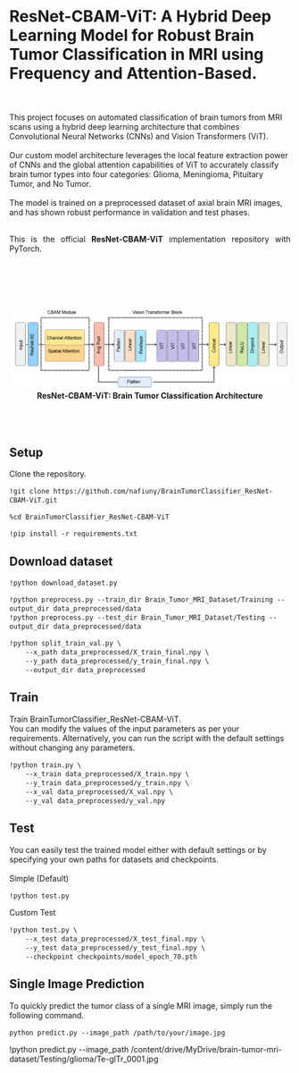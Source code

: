 # ResNet-CBAM-ViT: A Hybrid Deep Learning Model for Robust Brain Tumor Classification in MRI using Frequency and Attention-Based.
<br><br>
This project focuses on automated classification of brain tumors from MRI scans using a hybrid deep learning architecture that combines Convolutional Neural Networks (CNNs) and Vision Transformers (ViT).
<br><br>
Our custom model architecture leverages the local feature extraction power of CNNs and the global attention capabilities of ViT to accurately classify brain tumor types into four categories:
Glioma, Meningioma, Pituitary Tumor, and No Tumor.
<br><br>
The model is trained on a preprocessed dataset of axial brain MRI images, and has shown robust performance in validation and test phases.
<br><br>

<p align="justify">
This is the official <strong>ResNet-CBAM-ViT</strong> implementation repository with PyTorch.<br/><br/>

</p>
<p align="center">
<br><br><br><br>
<img src="imgs/ResNet-CBAM-ViT.png" width="500">
<br>
<b>ResNet-CBAM-ViT: Brain Tumor Classification Architecture</b>
<br><br><br><br>
</p>

## Setup
Clone the repository.

```
!git clone https://github.com/nafiuny/BrainTumorClassifier_ResNet-CBAM-ViT.git
```
```
%cd BrainTumorClassifier_ResNet-CBAM-ViT
```
```
!pip install -r requirements.txt
```
## Download dataset

```
!python download_dataset.py
```
```
!python preprocess.py --train_dir Brain_Tumor_MRI_Dataset/Training --output_dir data_preprocessed/data
!python preprocess.py --test_dir Brain_Tumor_MRI_Dataset/Testing --output_dir data_preprocessed/data

```
```
!python split_train_val.py \
    --x_path data_preprocessed/X_train_final.npy \
    --y_path data_preprocessed/y_train_final.npy \
    --output_dir data_preprocessed
```

## Train
Train BrainTumorClassifier_ResNet-CBAM-ViT.
<br/>
You can modify the values of the input parameters as per your requirements. Alternatively, you can run the script with the default settings without changing any parameters.
```
!python train.py \
    --x_train data_preprocessed/X_train.npy \
    --y_train data_preprocessed/y_train.npy \
    --x_val data_preprocessed/X_val.npy \
    --y_val data_preprocessed/y_val.npy 

```


## Test
You can easily test the trained model either with default settings or by specifying your own paths for datasets and checkpoints.<br/><br/>
Simple (Default)
```
!python test.py
```
Custom Test
```
!python test.py \
    --x_test data_preprocessed/X_test_final.npy \
    --y_test data_preprocessed/y_test_final.npy \
    --checkpoint checkpoints/model_epoch_70.pth 
```

## Single Image Prediction
To quickly predict the tumor class of a single MRI image, simply run the following command.
```
python predict.py --image_path /path/to/your/image.jpg
```

!python predict.py --image_path /content/drive/MyDrive/brain-tumor-mri-dataset/Testing/glioma/Te-glTr_0001.jpg
